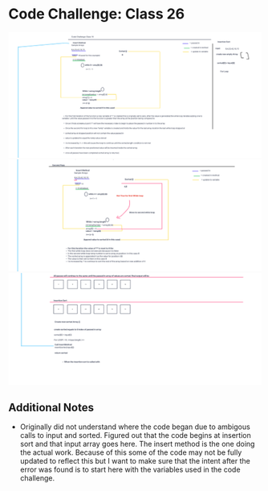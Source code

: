 # Code Challenge: Class 26

![Part 1](<../ScreenShots/Screenshot 2023-08-14 at 4.27.27 PM.png>)
![Part 2](<../ScreenShots/Screenshot 2023-08-14 at 4.27.40 PM.png>)
![Alt text](<../ScreenShots/Screenshot 2023-08-14 at 4.27.49 PM.png>)

## Additional Notes 

- Originally did not understand where the code began due to ambigous calls to input and sorted. Figured out that the code begins at insertion sort and that input array goes here. The insert method is the one doing the actual work. Because of this some of the code may not be fully updated to reflect this but I want to make sure that the intent after the error was found is to start here with the variables used in the code challenge. 